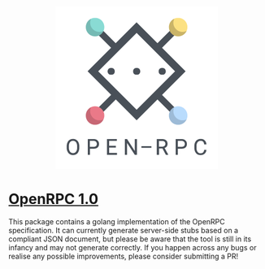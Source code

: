 <p align="center">
  <img alt="open-rpc logo" src="https://github.com/open-rpc/design/blob/master/png/open-rpc-logo-320x320.png?raw=true" />
</p>

# [OpenRPC 1.0](https://spec.open-rpc.org/)

This package contains a golang implementation of the OpenRPC specification. It can currently generate server-side stubs based on a compliant
JSON document, but please be aware that the tool is still in its infancy and may not generate correctly. If you happen across any bugs or
realise any possible improvements, please consider submitting a PR!

